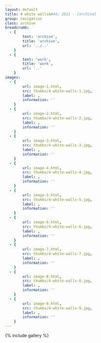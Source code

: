 ```yaml
---
layout: default
title: 4 white walls&#44; 2011 - [archive]
group: navigation
class: archive
breadcrumb:
  - {
  		text: 'archive',
  		title: 'archive',
  		url: '../..'
	}
  - {
  		text: 'work',
  		title: 'work',
  		url: '..'
	}
images:
  - {
		url: image-1.html, 
		src: thumbs/4-white-walls-1.jpg,
		label: ,
		information: ''
	}
  - {
		url: image-2.html, 
		src: thumbs/4-white-walls-2.jpg,
		label: ,
		information: ''
	}
  - {
		url: image-3.html, 
		src: thumbs/4-white-walls-3.jpg,
		label: ,
		information: ''
	}
  - {
		url: image-4.html, 
		src: thumbs/4-white-walls-4.jpg,
		label: ,
		information: ''
	}
  - {
		url: image-5.html, 
		src: thumbs/4-white-walls-5.jpg,
		label: ,
		information: ''
	}
  - {
		url: image-6.html, 
		src: thumbs/4-white-walls-6.jpg,
		label: ,
		information: ''
	}
  - {
		url: image-7.html, 
		src: thumbs/4-white-walls-7.jpg,
		label: ,
		information: ''
	}
  - {
		url: image-8.html, 
		src: thumbs/4-white-walls-8.jpg,
		label: ,
		information: ''
	}
  - {
		url: image-9.html, 
		src: thumbs/4-white-walls-9.jpg,
		label: ,
		information: ''
	}
---
```


{% include gallery %}
